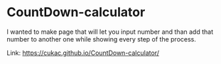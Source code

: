 # CountDown-calculator
I wanted to make page that will let you input number and than add that number to another one while showing every step of the process.

Link: https://cukac.github.io/CountDown-calculator/

